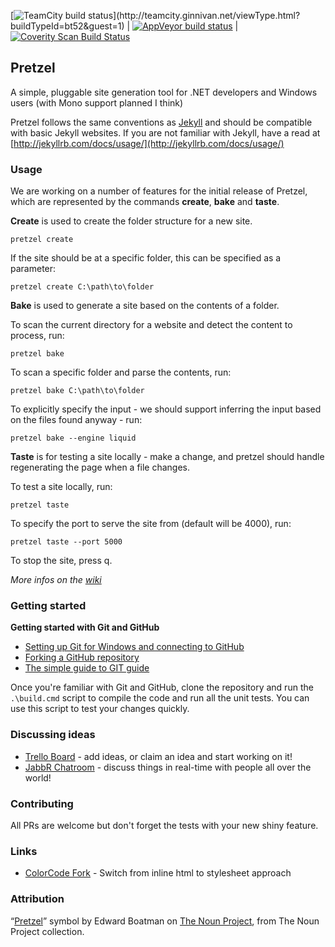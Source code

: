 [![TeamCity build status](http://teamcity.ginnivan.net/app/rest/builds/buildType:(id:bt52)/statusIcon)](http://teamcity.ginnivan.net/viewType.html?buildTypeId=bt52&guest=1)  |  [![AppVeyor build status](https://ci.appveyor.com/api/projects/status/rp8nq03r4b7mdecf?svg=true)](https://ci.appveyor.com/project/laedit/pretzel)  |  [![Coverity Scan Build Status](https://scan.coverity.com/projects/3949/badge.svg)](https://scan.coverity.com/projects/3949)


## Pretzel

A simple, pluggable site generation tool for .NET developers and Windows users (with Mono support planned I think)

Pretzel follows the same conventions as  [Jekyll](https://github.com/mojombo/jekyll) and should be compatible with basic Jekyll websites. If you are not familiar with Jekyll, have a read at [http://jekyllrb.com/docs/usage/](http://jekyllrb.com/docs/usage/)

### Usage

We are working on a number of features for the initial release of Pretzel, which are represented by the commands **create**, **bake** and **taste**. 

**Create** is used to create the folder structure for a new site.

    pretzel create
    
If the site should be at a specific folder, this can be specified as a parameter:

    pretzel create C:\path\to\folder

**Bake** is used to generate a site based on the contents of a folder.

To scan the current directory for a website and detect the content to process, run:

    pretzel bake 

To scan a specific folder and parse the contents, run:

    pretzel bake C:\path\to\folder

To explicitly specify the input - we should support inferring the input based on the files found anyway - run:

    pretzel bake --engine liquid
    

**Taste** is for testing a site locally - make a change, and pretzel should handle regenerating the page when a file changes.

To test a site locally, run:

	pretzel taste 

To specify the port to serve the site from (default will be 4000), run:

    pretzel taste --port 5000

To stop the site, press q.

*More infos on the [wiki](https://github.com/Code52/pretzel/wiki)*

### Getting started

**Getting started with Git and GitHub**

 * [Setting up Git for Windows and connecting to GitHub](http://help.github.com/win-set-up-git/)
 * [Forking a GitHub repository](http://help.github.com/fork-a-repo/)
 * [The simple guide to GIT guide](http://rogerdudler.github.com/git-guide/)

Once you're familiar with Git and GitHub, clone the repository and run the ```.\build.cmd``` script to compile the code and run all the unit tests. You can use this script to test your changes quickly.

### Discussing ideas 

* [Trello Board](https://trello.com/board/pretzel/4f25ffb3dbbed1ab5a4f0f5a) - add ideas, or claim an idea and start working on it!
* [JabbR Chatroom](http://jabbr.net/#/rooms/code52) - discuss things in real-time with people all over the world!

### Contributing

All PRs are welcome but don't forget the tests with your new shiny feature.

### Links
- [ColorCode Fork](https://github.com/csainty/ColorCode) - Switch from inline html to stylesheet approach 


### Attribution
 “[Pretzel](http://thenounproject.com/noun/pretzel/#icon-No555)” symbol by Edward Boatman on [The Noun Project](http://www.thenounproject.com/), from The Noun Project collection.
